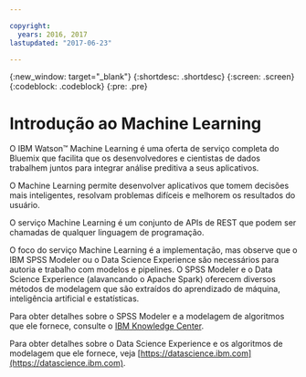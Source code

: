 ```yaml
---

copyright:
  years: 2016, 2017
lastupdated: "2017-06-23"

---
```


{:new_window: target="_blank"}
{:shortdesc: .shortdesc}
{:screen: .screen}
{:codeblock: .codeblock}
{:pre: .pre}

# Introdução ao Machine Learning


O IBM Watson™ Machine Learning é uma oferta de serviço completa do Bluemix
que facilita que os desenvolvedores e cientistas de dados trabalhem
juntos para integrar análise preditiva a seus
aplicativos.

O Machine Learning permite desenvolver aplicativos que tomem
decisões mais inteligentes, resolvam problemas difíceis e melhorem os resultados do
usuário.

O serviço Machine Learning é um conjunto de APIs de REST que podem ser
chamadas de qualquer linguagem de programação.

O foco do serviço Machine Learning é a implementação, mas observe
que o IBM SPSS Modeler ou o Data Science Experience são necessários para
autoria e trabalho com modelos e pipelines. O SPSS Modeler e o Data Science Experience (alavancando o Apache
Spark) oferecem diversos métodos de modelagem que são extraídos
do aprendizado de máquina, inteligência artificial e
estatísticas.

Para obter detalhes sobre o SPSS Modeler e a modelagem de algoritmos que ele fornece, consulte o [IBM Knowledge Center]().

Para obter detalhes sobre o Data Science Experience e os algoritmos de
modelagem que ele fornece, veja [https://datascience.ibm.com](https://datascience.ibm.com).
